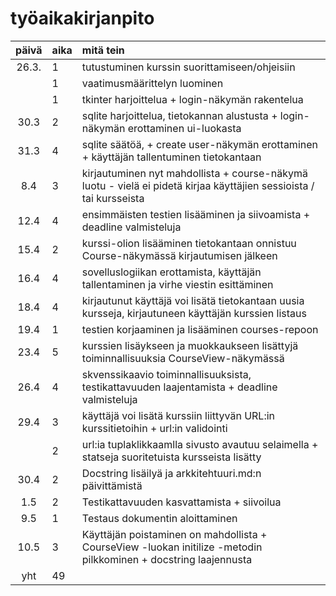 # työaikakirjanpito

| päivä | aika | mitä tein  |
| :----:|:-----| :-----|
| 26.3. | 1    | tutustuminen kurssin suorittamiseen/ohjeisiin |
|       | 1    | vaatimusmäärittelyn luominen |
|       | 1    | tkinter harjoittelua + login-näkymän rakentelua |
| 30.3  | 2    | sqlite harjoittelua, tietokannan alustusta + login-näkymän erottaminen ui-luokasta |
| 31.3  | 4    | sqlite säätöä, + create user-näkymän erottaminen + käyttäjän tallentuminen tietokantaan |
| 8.4   | 3    | kirjautuminen nyt mahdollista + course-näkymä luotu - vielä ei pidetä kirjaa käyttäjien sessioista / tai kursseista |
| 12.4  | 4    | ensimmäisten testien lisääminen ja siivoamista + deadline valmisteluja |
| 15.4  | 2    | kurssi-olion lisääminen tietokantaan onnistuu Course-näkymässä kirjautumisen jälkeen |
| 16.4  | 4    | sovelluslogiikan erottamista, käyttäjän tallentaminen ja virhe viestin esittäminen |
| 18.4  | 4    | kirjautunut käyttäjä voi lisätä tietokantaan uusia kursseja, kirjautuneen käyttäjän kurssien listaus |
| 19.4  | 1    | testien korjaaminen ja lisääminen courses-repoon |
| 23.4  | 5    | kurssien lisäykseen ja muokkaukseen lisättyjä toiminnallisuuksia CourseView-näkymässä |
| 26.4  | 4    | skvenssikaavio toiminnallisuuksista, testikattavuuden laajentamista + deadline valmisteluja |
| 29.4  | 3    | käyttäjä voi lisätä kurssiin liittyvän URL:in kurssitietoihin + url:in validointi |
|       | 2    | url:ia tuplaklikkaamlla sivusto avautuu selaimella + statseja suoritetuista kursseista lisätty |
| 30.4  | 2    | Docstring lisäilyä ja arkkitehtuuri.md:n päivittämistä |
| 1.5   | 2    | Testikattavuuden kasvattamista + siivoilua |
| 9.5   | 1    | Testaus dokumentin aloittaminen |
| 10.5  | 3    | Käyttäjän poistaminen on mahdollista + CourseView -luokan initilize -metodin pilkkominen + docstring laajennusta |
| yht   | 49   | | 

